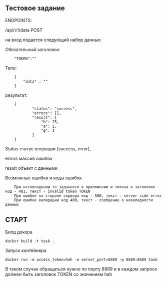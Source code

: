 ## **Тестовое задание**

ENDPOINTS:

/api/v1/data POST

на вход подается следующий набор данных:

Обязательный заголовок:

        "TOKEN":""

Тело:

        {
            "data" : ""
        }

результат:

        {
                "status": "success",
                "errors": [],
                "result": {
                    "h": 25,
                    "a": 1,
                    "ф": 1
                }
        }    

Status статус операции (success, error),

errors массив ошибок

result объект с данными

Возможные ошибки и коды ошибок

        При несовпадении то заданного в приложении и токена в заголовке код - 401, текст - invalid token TOKEN
        При ошибке на стороне сервера код - 500, текст - server side error
        При ошибке валидации код 400, текст - сообщение о невалидности данных

## **СТАРТ**

Билд докера

    docker build -t task .

Запуск контейнера

    docker run -e access_token=hah -e server_port=8889 -p 8889:8889 task

В таком случае обращаться нужно по порту 8889 и в каждом запросе должен быть заголовок TOKEN со значением hah